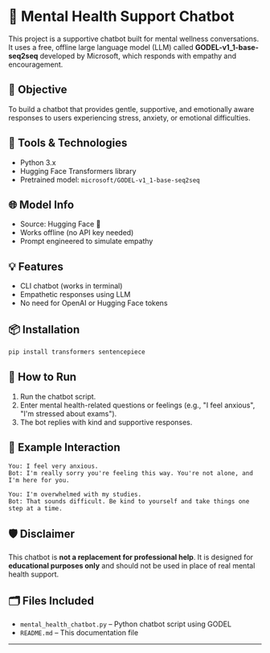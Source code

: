 
# 🧠 Mental Health Support Chatbot

This project is a supportive chatbot built for mental wellness conversations. It uses a free, offline large language model (LLM) called **GODEL-v1_1-base-seq2seq** developed by Microsoft, which responds with empathy and encouragement.

## 🎯 Objective
To build a chatbot that provides gentle, supportive, and emotionally aware responses to users experiencing stress, anxiety, or emotional difficulties.

## 🧰 Tools & Technologies
- Python 3.x
- Hugging Face Transformers library
- Pretrained model: `microsoft/GODEL-v1_1-base-seq2seq`

## 🌐 Model Info
- Source: Hugging Face 🤗
- Works offline (no API key needed)
- Prompt engineered to simulate empathy

## 💡 Features
- CLI chatbot (works in terminal)
- Empathetic responses using LLM
- No need for OpenAI or Hugging Face tokens

## 📦 Installation

```bash
pip install transformers sentencepiece
```

## 🚀 How to Run

1. Run the chatbot script.
2. Enter mental health-related questions or feelings (e.g., "I feel anxious", "I'm stressed about exams").
3. The bot replies with kind and supportive responses.

## 📝 Example Interaction

```
You: I feel very anxious.
Bot: I'm really sorry you're feeling this way. You're not alone, and I'm here for you.

You: I'm overwhelmed with my studies.
Bot: That sounds difficult. Be kind to yourself and take things one step at a time.
```

## 🛡️ Disclaimer
This chatbot is **not a replacement for professional help**. It is designed for **educational purposes only** and should not be used in place of real mental health support.

## 🗂️ Files Included
- `mental_health_chatbot.py` – Python chatbot script using GODEL
- `README.md` – This documentation file

---
